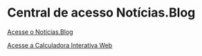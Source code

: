 # Central de acesso Notícias.Blog
[Acesse o Notícias.Blog](paginas\index.html)

[Acesse a Calculadora Interativa Web](paginas\calculadorainterativa.html)